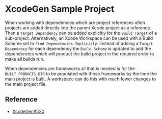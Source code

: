 # XcodeGen Sample Project

When working with dependencies which are project references often projects are added directly into the parent Xcode project as a reference. Then a `Target Dependency` can be added explicitly for the `Build Target` of a sub-project. Alternatively, an Xcode Workspace can be used with a Build Scheme set to `Find Dependencies Implicitly`. Instead of adding a `Target Dependency` for each dependency the `Build Scheme` is updated to add the dependencies which will product the build project in the required order to make all builds run.

When dependencies are frameworks all that is needed is for the `BUILT_PRODUCTS_DIR` to be populated with those frameworks by the time the main project is built. A workspace can do this with much fewer changes to the main project file.

## Reference

* [XcodeGen#520](https://github.com/yonaskolb/XcodeGen/issues/520)
